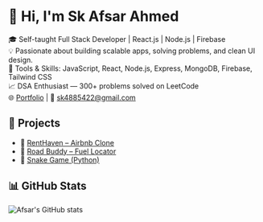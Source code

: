 
# 👋 Hi, I'm Sk Afsar Ahmed

🎓 Self-taught Full Stack Developer | React.js | Node.js | Firebase  
💡 Passionate about building scalable apps, solving problems, and clean UI design.  
🔧 Tools & Skills: JavaScript, React, Node.js, Express, MongoDB, Firebase, Tailwind CSS  
📈 DSA Enthusiast — 300+ problems solved on LeetCode  
🌐 [Portfolio](https://afsarahmed.netlify.app) | 📧 sk4885422@gmail.com

## 🚀 Projects
- 🔗 [RentHaven – Airbnb Clone](https://github.com/Afsar0Ahmed/RentHaven/tree/Afsar)
- 🔗 [Road Buddy – Fuel Locator](https://github.com/Afsar0Ahmed/Road_Buddy/tree/master)
- 🔗 [Snake Game (Python)](https://github.com/Afsar0Ahmed/snake-game)

## 📊 GitHub Stats
![Afsar's GitHub stats](https://github-readme-stats.vercel.app/api?username=Afsar0Ahmed&show_icons=true&theme=react)
